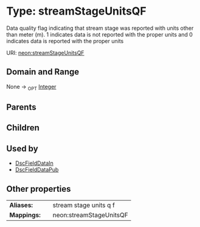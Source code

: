 
# Type: streamStageUnitsQF


Data quality flag indicating that stream stage was reported with units other than meter (m). 1 indicates data is not reported with the proper units and 0 indicates data is reported with the proper units

URI: [neon:streamStageUnitsQF](https://data.neonscience.org/streamStageUnitsQF)


## Domain and Range

None ->  <sub>OPT</sub> [Integer](types/Integer.md)

## Parents


## Children


## Used by

 * [DscFieldDataIn](DscFieldDataIn.md)
 * [DscFieldDataPub](DscFieldDataPub.md)

## Other properties

|  |  |  |
| --- | --- | --- |
| **Aliases:** | | stream stage units q f |
| **Mappings:** | | neon:streamStageUnitsQF |

